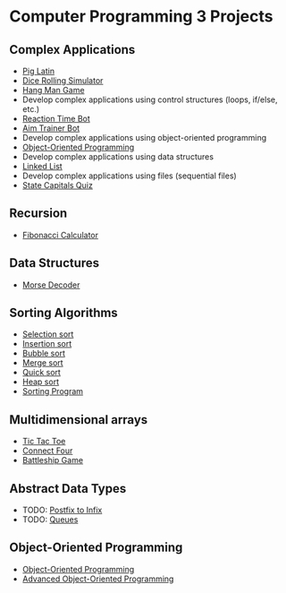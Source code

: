 # Computer Programming 3 Projects

## Complex Applications
* [Pig Latin](.../projects/pig_latin.md)
* [Dice Rolling Simulator](../projects/dice_roller.md)
* [Hang Man Game](../projects/hang_man.md)
* Develop complex applications using control structures (loops, if/else, etc.)
* [Reaction Time Bot](../projects/human_benchmark_reaction.md)
* [Aim Trainer Bot](../projects/human_benchmark_aim.md)
* Develop complex applications using object-oriented programming
* [Object-Oriented Programming](../projects/basic_oop.md.md)
* Develop complex applications using data structures
* [Linked List](../projects/linked_list.md)
* Develop complex applications using files (sequential files)
* [State Capitals Quiz](../projects/state_capitals.md)

## Recursion
* [Fibonacci Calculator](../projects/fibonacci.md)

## Data Structures
* [Morse Decoder](../projects/morse_decoder.md)

## Sorting Algorithms
* [Selection sort](../projects/selection_sort.md)
* [Insertion sort](../projects/insertion_sort.md)
* [Bubble sort](../projects/bubble_sort.md)
* [Merge sort](../projects/merge_sort.md)
* [Quick sort](../projects/quick_sort.md)
* [Heap sort](../projects/heap_sort.md)
* [Sorting Program](../projects/sorting_algorithms.md)

## Multidimensional arrays
* [Tic Tac Toe](../projects/tic_tac_toe.md)
* [Connect Four](../projects/connect_four.md)
* [Battleship Game](../projects/battleship.md)

## Abstract Data Types
* TODO: [Postfix to Infix](../projects/postfix_infix.md)
* TODO: [Queues](../projects/queues.md)

## Object-Oriented Programming
* [Object-Oriented Programming](../projects/strand_one/basic_oop.md)
* [Advanced Object-Oriented Programming](../projects/adv_oop.md)
